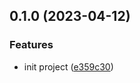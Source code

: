

## 0.1.0 (2023-04-12)


### Features

* init project ([e359c30](https://github.com/Aiarron/l-ui/commit/e359c302e596813cc42e3792ae1dfe28c2eafbe9))
